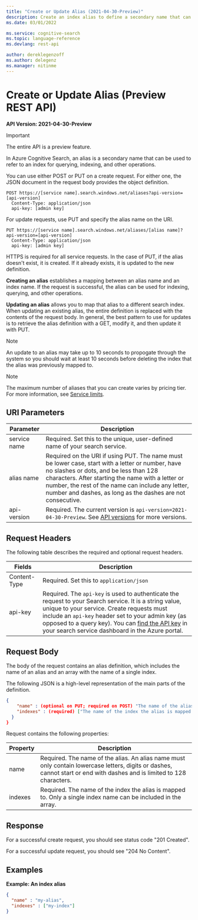 ```yaml
---
title: "Create or Update Alias (2021-04-30-Preview)"
description: Create an index alias to define a secondary name that can be used to refer to an index for querying, indexing, and other operations.
ms.date: 03/01/2022

ms.service: cognitive-search
ms.topic: language-reference
ms.devlang: rest-api

author: dereklegenzoff
ms.author: delegenz
ms.manager: nitinme
---
```

# Create or Update Alias (Preview REST API)

**API Version: 2021-04-30-Preview**

> [!Important]
> The entire API is a preview feature.

In Azure Cognitive Search, an alias is a secondary name that can be used to refer to an index for querying, indexing, and other operations. 

You can use either POST or PUT on a create request. For either one, the JSON document in the request body provides the object definition.

```http
POST https://[service name].search.windows.net/aliases?api-version=[api-version]      
  Content-Type: application/json  
  api-key: [admin key]  
```  

For update requests, use PUT and specify the alias name on the URI. 

```http
PUT https://[service name].search.windows.net/aliases/[alias name]?api-version=[api-version]  
  Content-Type: application/json  
  api-key: [admin key]  
```  

 HTTPS is required for all service requests. In the case of PUT, if the alias doesn't exist, it is created. If it already exists, it is updated to the new definition.

 **Creating an alias** establishes a mapping between an alias name and an index name. If the request is successful, the alias can be used for indexing, querying, and other operations. 

**Updating an alias** allows you to map that alias to a different search index. When updating an existing alias, the entire definition is replaced with the contents of the request body. In general, the best pattern to use for updates is to retrieve the alias definition with a GET, modify it, and then update it with PUT.

> [!NOTE]
> An update to an alias may take up to 10 seconds to propogate through the system so you should wait at least 10 seconds before deleting the index that the alias was previously mapped to. 

> [!NOTE]  
> The maximum number of aliases that you can create varies by pricing tier. For more information, see [Service limits](/azure/search/search-limits-quotas-capacity).  

## URI Parameters

| Parameter	  | Description  | 
|-------------|--------------|
| service name | Required. Set this to the unique, user-defined name of your search service. |
| alias name  | Required on the URI if using PUT. The name must be lower case, start with a letter or number, have no slashes or dots, and be less than 128 characters. After starting the name with a letter or number, the rest of the name can include any letter, number and dashes, as long as the dashes are not consecutive. |
| api-version | Required. The current version is `api-version=2021-04-30-Preview`. See [API versions](../search-service-api-versions.md) for more versions.|

## Request Headers

 The following table describes the required and optional request headers.  

|Fields              |Description      |  
|--------------------|-----------------|  
|Content-Type|Required. Set this to `application/json`|  
|api-key|Required. The `api-key` is used to authenticate the request to your Search service. It is a string value, unique to your service. Create requests must include an `api-key` header set to your admin key (as opposed to a query key). You can [find the API key](/azure/search/search-security-api-keys#find-existing-keys) in your search service dashboard in the Azure portal.|  

## Request Body

The body of the request contains an alias definition, which includes the name of an alias and an array with the name of a single index.

The following JSON is a high-level representation of the main parts of the definition.

```json
{   
    "name" : (optional on PUT; required on POST) "The name of the alias",  
    "indexes" : (required) ["The name of the index the alias is mapped to"],
  } 
}  
```  

 Request contains the following properties:  

|Property|Description|  
|--------------|-----------------|  
|name|Required. The name of the alias. An alias name must only contain lowercase letters, digits or dashes, cannot start or end with dashes and is limited to 128 characters.|  
|indexes|Required. The name of the index the alias is mapped to. Only a single index name can be included in the array.|

## Response

For a successful create request, you should see status code "201 Created".

For a successful update request, you should see "204 No Content". 

## Examples

**Example: An index alias**

```json
{   
  "name" : "my-alias",  
  "indexes" : ["my-index"]
}  
```  
